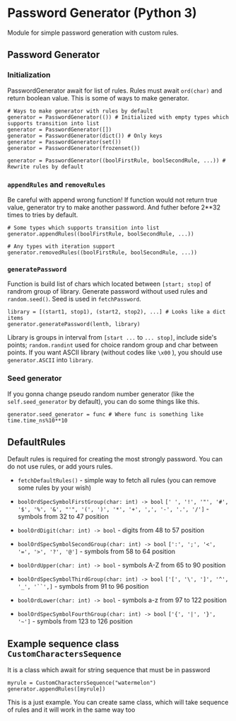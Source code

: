 # Password Generator (Python 3)
Module for simple password generation with custom rules.

## Password Generator
### Initialization
PasswordGenerator await for list of rules. Rules must await `ord(char)` and return boolean value.
This is some of ways to make generator.
```
# Ways to make generator with rules by default
generator = PasswordGenerator(()) # Initialized with empty types which supports transition into list
generator = PasswordGenerator([])
generator = PasswordGenerator(dict()) # Only keys
generator = PasswordGenerator(set())
generator = PasswordGenerator(frozenset())

generator = PasswordGenerator((boolFirstRule, boolSecondRule, ...)) # Rewrite rules by default
```

### `appendRules` and `removeRules`
Be careful with append wrong function! If function would not return true value, generator try to make another password. And futher before 2**32 times to tries by default.
```
# Some types which supports transition into list
generator.appendRules((boolFirstRule, boolSecondRule, ...))

# Any types with iteration support
generator.removedRules((boolFirstRule, boolSecondRule, ...))
```

### `generatePassword`
Function is build list of chars which located between `[start; stop]` of randrom group of library. Generate password without used rules and `random.seed()`. Seed is used in `fetchPassword`.
```
library = [(start1, stop1), (start2, stop2), ...] # Looks like a dict items
generator.generatePassword(lenth, library)
```

Library is groups in interval from `[start ...` to `... stop]`, include side's points; `random.randint` used for choice random group and char between points. If you want ASCII library (without codes like `\x00` ), you should use `generator.ASCII` into `library`.

### Seed generator
If you gonna change pseudo random number generator (like the `self.seed_generator` by default), you can do some things like this.
```
generator.seed_generator = func # Where func is something like time.time_ns%10**10
```

## DefaultRules
Default rules is required for creating the most strongly password. You can do not use rules, or add yours rules.

- `fetchDefaultRules()` - simple way to fetch all rules (you can remove some rules by your wish)

- `boolOrdSpecSymbolFirstGroup(char: int) -> bool`  `[' ', '!', '"', '#', '$', '%', '&', "'", '(', ')', '*', '+', ',', '-', '.', '/']` - symbols from 32 to 47 position

- `boolOrdDigit(char: int) -> bool` - digits from 48 to 57 position

- `boolOrdSpecSymbolSecondGroup(char: int) -> bool`  `[':', ';', '<', '=', '>', '?', '@']` - symbols from 58 to 64 position

- `boolOrdUpper(char: int) -> bool` - symbols A-Z from 65 to 90 position

- `boolOrdSpecSymbolThirdGroup(char: int) -> bool`  `['[', '\', ']', '^', '_', '``',]` - symbols from 91 to 96 position

- `boolOrdLower(char: int) -> bool` - symbols a-z from 97 to 122 position

- `boolOrdSpecSymbolFourthGroup(char: int) -> bool`  `['{', '|', '}', '~']` - symbols from 123 to 126 position

## Example sequence class `CustomCharactersSequence`
It is a class which await for string sequence that must be in password
```
myrule = CustomCharactersSequence("watermelon")
generator.appendRules([myrule])
```
This is a just example. You can create same class, which will take sequence of rules and it will work in the same way too
